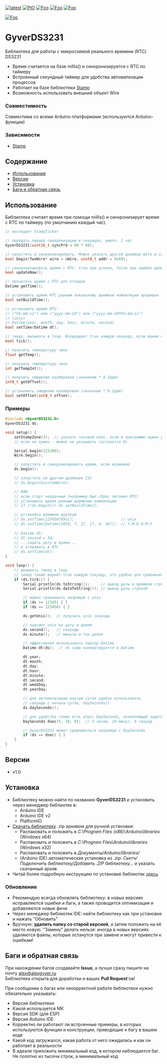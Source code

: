 [![latest](https://img.shields.io/github/v/release/GyverLibs/GyverDS3231.svg?color=brightgreen)](https://github.com/GyverLibs/GyverDS3231/releases/latest/download/GyverDS3231.zip)
[![PIO](https://badges.registry.platformio.org/packages/gyverlibs/library/GyverDS3231.svg)](https://registry.platformio.org/libraries/gyverlibs/GyverDS3231)
[![Foo](https://img.shields.io/badge/Website-AlexGyver.ru-blue.svg?style=flat-square)](https://alexgyver.ru/)
[![Foo](https://img.shields.io/badge/%E2%82%BD%24%E2%82%AC%20%D0%9F%D0%BE%D0%B4%D0%B4%D0%B5%D1%80%D0%B6%D0%B0%D1%82%D1%8C-%D0%B0%D0%B2%D1%82%D0%BE%D1%80%D0%B0-orange.svg?style=flat-square)](https://alexgyver.ru/support_alex/)
[![Foo](https://img.shields.io/badge/README-ENGLISH-blueviolet.svg?style=flat-square)](https://github-com.translate.goog/GyverLibs/GyverDS3231?_x_tr_sl=ru&_x_tr_tl=en)  

[![Foo](https://img.shields.io/badge/ПОДПИСАТЬСЯ-НА%20ОБНОВЛЕНИЯ-brightgreen.svg?style=social&logo=telegram&color=blue)](https://t.me/GyverLibs)

# GyverDS3231
Библиотека для работы с микросхемой реального времени (RTC) DS3231
- Время считается на базе millis() и синхронизируется с RTC по таймеру
- Встроенный секундный таймер для удобства автоматизации процессов
- Работает на базе библиотеки [Stamp](https://github.com/GyverLibs/Stamp)
- Возможность использовать внешний объект Wire

### Совместимость
Совместима со всеми Arduino платформами (используются Arduino-функции)

### Зависимости
- [Stamp](https://github.com/GyverLibs/Stamp)

## Содержание
- [Использование](#usage)
- [Версии](#versions)
- [Установка](#install)
- [Баги и обратная связь](#feedback)

<a id="usage"></a>

## Использование
Библиотека считает время при помощи millis() и синхронизирует время с RTC по таймеру (по умолчанию каждый час).

```cpp
// наследует StampTicker

// передать период синхронизации в секундах, умолч. 1 час
GyverDS3231(uint16_t syncPrd = 60 * 60);

// запустить и синхронизировать. Можно указать другой драйвер Wire и i2c адрес. Вернёт true при успехе
bool begin(TwoWire* wire = &Wire, uint8_t addr = 0x68);

// синхронизировать время с RTC. true при успехе, false при ошибке шины или после сброса питания RTC
bool updateNow();

// прочитать время с RTC для отладки
Datime getTime();

// установить время RTC равным локальному времени компиляции прошивки
bool setBuildTime();

// установить время RTC:
// ("hh:mm:ss") или ("yyyy-mm-dd") или ("yyyy-mm-ddThh:mm:ss")
// (unix)
// Datime(year, month, day, hour, minute, second)
bool setTime(Datime dt);

// тикер, вызывать в loop. Возвращает true каждую секунду, если время синхронизировано
bool tick();

// получить температуру чипа
float getTemp();

// получить температуру чипа
int getTempInt();

// получить смещение калибровки (значение * 0.1ppm)
int8_t getOffset();

// установить смещение калибровки (значение * 0.1ppm)
bool setOffset(int8_t offset);
```

### Примеры
```cpp
#include <GyverDS3231.h>
GyverDS3231 ds;

void setup() {
    setStampZone(3);  // указать часовой пояс, если в программе нужен реальный unix
    // если не нужен - можно не указывать (останется 0)

    Serial.begin(115200);
    Wire.begin();

    // запустить и синхронизировать время, если возможно
    ds.begin();

    // запустить на другом драйвере I2C
    // ds.begin(&customWire);

    // ИЛИ
    // если старт неудачный (например был сброс питания RTC)
    // установить время равным времении компиляции
    // if (!ds.begin()) ds.setBuildTime();

    // установка времени вручную
    // ds.setTime(123456789ul);                     // unix
    // ds.setTime(Datime(2024, 7, 27, 17, 6, 30));  // Y.M.D H:M:S
    
    // Datime dt;
    // dt.second = 34;
    // ...задать дату и время...
    // и отправить в RTC
    // ds.setTime(dt);
}

void loop() {
    // вызывать тикер в loop
    // тикер также вернёт true каждую секунду, что удобно для сравнения времени
    if (ds.tick()) {
        Serial.println(ds.toString());     // вывод даты и времени строкой
        Serial.println(ds.dateToString()); // вывод даты строкой

        // можно сравнивать напрямую с unix
        if (ds >= 12345) { }
        if (ds == 123456) { }

        ds.getUnix();  // получить unix секунды

        // парсинг unix на дату и время
        ds.second();   // секунды
        ds.minute();   // минуты и так далее

        // эффективнее использовать парсер Datime
        Datime dt(ds);  // ds само конвертируется в Datime

        dt.year;
        dt.month;
        dt.day;
        dt.hour;
        dt.minute;
        dt.second;
        dt.weekDay;
        dt.yearDay;

        // для автоматизации внутри суток удобно использовать 
        // секунды с начала суток, daySeconds()
        ds.daySeconds();

        // для удобства также есть класс DaySeconds, позволяющий задать время внутри суток
        DaySeconds dsec(5, 10, 0);  // 5 часов, 10 минут, 0 секунд

        // GyverDS3231 может сравниваться напрямую с DaySeconds
        if (ds == dsec) { }
    }
}
```

<a id="versions"></a>

## Версии
- v1.0

<a id="install"></a>
## Установка
- Библиотеку можно найти по названию **GyverDS3231** и установить через менеджер библиотек в:
    - Arduino IDE
    - Arduino IDE v2
    - PlatformIO
- [Скачать библиотеку](https://github.com/GyverLibs/GyverDS3231/archive/refs/heads/main.zip) .zip архивом для ручной установки:
    - Распаковать и положить в *C:\Program Files (x86)\Arduino\libraries* (Windows x64)
    - Распаковать и положить в *C:\Program Files\Arduino\libraries* (Windows x32)
    - Распаковать и положить в *Документы/Arduino/libraries/*
    - (Arduino IDE) автоматическая установка из .zip: *Скетч/Подключить библиотеку/Добавить .ZIP библиотеку…* и указать скачанный архив
- Читай более подробную инструкцию по установке библиотек [здесь](https://alexgyver.ru/arduino-first/#%D0%A3%D1%81%D1%82%D0%B0%D0%BD%D0%BE%D0%B2%D0%BA%D0%B0_%D0%B1%D0%B8%D0%B1%D0%BB%D0%B8%D0%BE%D1%82%D0%B5%D0%BA)
### Обновление
- Рекомендую всегда обновлять библиотеку: в новых версиях исправляются ошибки и баги, а также проводится оптимизация и добавляются новые фичи
- Через менеджер библиотек IDE: найти библиотеку как при установке и нажать "Обновить"
- Вручную: **удалить папку со старой версией**, а затем положить на её место новую. "Замену" делать нельзя: иногда в новых версиях удаляются файлы, которые останутся при замене и могут привести к ошибкам!

<a id="feedback"></a>

## Баги и обратная связь
При нахождении багов создавайте **Issue**, а лучше сразу пишите на почту [alex@alexgyver.ru](mailto:alex@alexgyver.ru)  
Библиотека открыта для доработки и ваших **Pull Request**'ов!

При сообщении о багах или некорректной работе библиотеки нужно обязательно указывать:
- Версия библиотеки
- Какой используется МК
- Версия SDK (для ESP)
- Версия Arduino IDE
- Корректно ли работают ли встроенные примеры, в которых используются функции и конструкции, приводящие к багу в вашем коде
- Какой код загружался, какая работа от него ожидалась и как он работает в реальности
- В идеале приложить минимальный код, в котором наблюдается баг. Не полотно из тысячи строк, а минимальный код